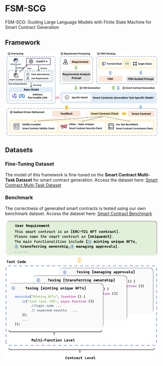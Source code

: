 # FSM-SCG
FSM-SCG: Guiding Large Language Models with Finite State Machine for Smart Contract Generation

## Framework
![FSM-SCG Framework](figure/framework.png)


## Datasets
### Fine-Tuning Dataset
The model of this framework is fine-tuned on the **Smart Contract Multi-Task Dataset** for smart contract generation. Access the dataset here:
[Smart Contract Multi-Task Dataset](https://huggingface.co/datasets/lohoz/Smart-Contract-MultiTask-Dataset)

### Benchmark
The correctness of generated smart contracts is tested using our own benchmark dataset. Access the dataset here:
[Smart Contract Benchmark](https://huggingface.co/datasets/lohoz/Smart-Contract-Benchmark)

![Benchmark Structure](figure/benckmark_structure.png)